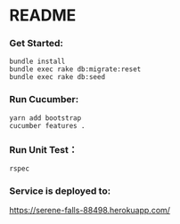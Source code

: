 # README

### Get Started:

  	bundle install
  	bundle exec rake db:migrate:reset 
    bundle exec rake db:seed
  
### Run Cucumber:

    yarn add bootstrap
    cucumber features .
    
### Run Unit Test：
    rspec


### Service is deployed to:
https://serene-falls-88498.herokuapp.com/
